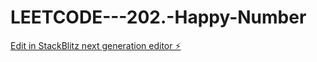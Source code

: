 # LEETCODE---202.-Happy-Number

[Edit in StackBlitz next generation editor ⚡️](https://stackblitz.com/~/github.com/sspinit88/LEETCODE---202.-Happy-Number)